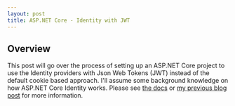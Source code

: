 ```yaml
---
layout: post
title: ASP.NET Core - Identity with JWT
---
```


## Overview
This post will go over the process of setting up an ASP.NET Core project to use the Identity providers with Json Web Tokens (JWT) instead of the default cookie based approach. I'll assume some background knowledge on how ASP.NET Core Identity works. Please see [the docs](https://docs.microsoft.com/en-us/aspnet/core/security/authentication/identity) or [my previous blog post](https://sheelersoft.github.io/dotnetcore-identity/) for more information.